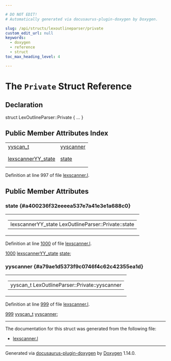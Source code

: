 ```yaml
---

# DO NOT EDIT!
# Automatically generated via docusaurus-plugin-doxygen by Doxygen.

slug: /api/structs/lexoutlineparser/private
custom_edit_url: null
keywords:
  - doxygen
  - reference
  - struct
toc_max_heading_level: 4

---
```


<div class="doxyPage">

# The `Private` Struct Reference



## Declaration

<div class="doxyDeclaration">
struct LexOutlineParser::Private { ... }
</div>

## Public Member Attributes Index

<table class="doxyMembersIndex">

<tr class="doxyMemberIndexItem">
<td class="doxyMemberIndexItemType" align="left" valign="top"><a href="/web-doxygen/docs/api/files/src/code-l/#a9484188abbc459dafcbd4c96425fa70b">yyscan_t</a></td>
<td class="doxyMemberIndexItemName" align="left" valign="top"><a href="#a79ae1d5373f9c0746f4c62c42355ea1d">yyscanner</a></td>
</tr>
<tr class="doxyMemberIndexDescription">
<td class="doxyMemberIndexDescriptionLeft"></td>
<td class="doxyMemberIndexDescriptionRight">
</td>
</tr>
<tr class="doxyMemberIndexSeparator">
<td class="doxyMemberIndexSeparator" colspan="2"></td>
</tr>

<tr class="doxyMemberIndexItem">
<td class="doxyMemberIndexItemType" align="left" valign="top"><a href="/web-doxygen/docs/api/structs/lexscanneryy-state">lexscannerYY_state</a></td>
<td class="doxyMemberIndexItemName" align="left" valign="top"><a href="#a400236f32eeeea537e7a41e3e1a688c0">state</a></td>
</tr>
<tr class="doxyMemberIndexDescription">
<td class="doxyMemberIndexDescriptionLeft"></td>
<td class="doxyMemberIndexDescriptionRight">
</td>
</tr>
<tr class="doxyMemberIndexSeparator">
<td class="doxyMemberIndexSeparator" colspan="2"></td>
</tr>

</table>


<p>Definition at line 997 of file <a href="/web-doxygen/docs/api/files/src/lexscanner-l">lexscanner.l</a>.</p>

<div class="doxySectionDef">

## Public Member Attributes

### state {#a400236f32eeeea537e7a41e3e1a688c0}

<div class="doxyMemberItem">
<div class="doxyMemberProto">
<table class="doxyMemberLabels">
<tr class="doxyMemberLabels">
<td class="doxyMemberLabelsLeft">
<table class="doxyMemberName">
<tr>
<td class="doxyMemberName">lexscannerYY_state LexOutlineParser::Private::state</td>
</tr>
</table>
</td>
</tr>
</table>
</div>
<div class="doxyMemberDoc">


<p>Definition at line <a href="/web-doxygen/docs/api/files/src/lexscanner-l/#l01000">1000</a> of file <a href="/web-doxygen/docs/api/files/src/lexscanner-l">lexscanner.l</a>.</p>

<div class="doxyProgramListing">

<div class="doxyCodeLine"><span class="doxyLineNumber"><a href="#a400236f32eeeea537e7a41e3e1a688c0">1000</a></span><span class="doxyLineContent"><span class="doxyHighlight">  <a href="/web-doxygen/docs/api/structs/lexscanneryy-state">lexscannerYY_state</a> <a href="#a400236f32eeeea537e7a41e3e1a688c0">state</a>;</span></span></div>

</div>

</div>
</div>

### yyscanner {#a79ae1d5373f9c0746f4c62c42355ea1d}

<div class="doxyMemberItem">
<div class="doxyMemberProto">
<table class="doxyMemberLabels">
<tr class="doxyMemberLabels">
<td class="doxyMemberLabelsLeft">
<table class="doxyMemberName">
<tr>
<td class="doxyMemberName">yyscan_t LexOutlineParser::Private::yyscanner</td>
</tr>
</table>
</td>
</tr>
</table>
</div>
<div class="doxyMemberDoc">


<p>Definition at line <a href="/web-doxygen/docs/api/files/src/lexscanner-l/#l00999">999</a> of file <a href="/web-doxygen/docs/api/files/src/lexscanner-l">lexscanner.l</a>.</p>

<div class="doxyProgramListing">

<div class="doxyCodeLine"><span class="doxyLineNumber"><a href="#a79ae1d5373f9c0746f4c62c42355ea1d">999</a></span><span class="doxyLineContent"><span class="doxyHighlight">  <a href="/web-doxygen/docs/api/files/src/code-l/#a9484188abbc459dafcbd4c96425fa70b">yyscan_t</a> <a href="#a79ae1d5373f9c0746f4c62c42355ea1d">yyscanner</a>;</span></span></div>

</div>

</div>
</div>

</div>

<hr/>

<p>The documentation for this struct was generated from the following file:</p>

<ul>
<li><a href="/web-doxygen/docs/api/files/src/lexscanner-l">lexscanner.l</a></li>
</ul>

<hr/>

<p class="doxyGeneratedBy">Generated via <a href="https://github.com/xpack/docusaurus-plugin-doxygen">docusaurus-plugin-doxygen</a> by <a href="https://www.doxygen.nl">Doxygen</a> 1.14.0.</p>

</div>
